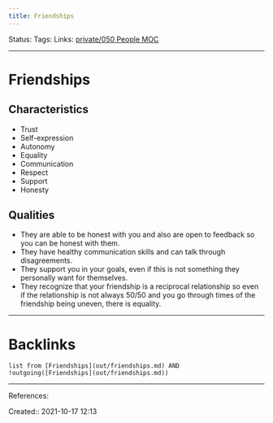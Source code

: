 ```yaml
---
title: Friendships
---
```

Status: 
Tags: 
Links: [private/050 People MOC](None)
___
# Friendships
## Characteristics
- Trust
- Self-expression
- Autonomy
- Equality
- Communication
- Respect
- Support
- Honesty
## Qualities
-   They are able to be honest with you and also are open to feedback so you can be honest with them.
-   They have healthy communication skills and can talk through disagreements.
-   They support you in your goals, even if this is not something they personally want for themselves.
-   They recognize that your friendship is a reciprocal relationship so even if the relationship is not always 50/50 and you go through times of the friendship being uneven, there is equality.


___
# Backlinks
```dataview
list from [Friendships](out/friendships.md) AND !outgoing([Friendships](out/friendships.md))
```
___
References:

Created:: 2021-10-17 12:13
